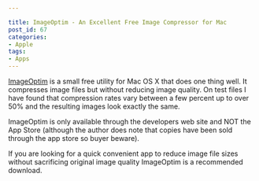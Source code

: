 ```yaml
---

title: ImageOptim - An Excellent Free Image Compressor for Mac
post_id: 67
categories: 
- Apple
tags:
- Apps
---
```


[ImageOptim](https://imageoptim.com) is a small free utility for Mac OS X that does one thing well. It compresses image files but without reducing image quality. On test files I have found that compression rates vary between a few percent up to over 50% and the resulting images look exactly the same.

ImageOptim is only available through the developers web site and NOT the App Store (although the author does note that copies have been sold through the app store so buyer beware).

If you are looking for a quick convenient app to reduce image file sizes without sacrificing original image quality ImageOptim is a recommended download.